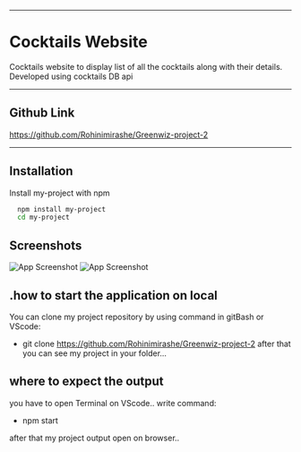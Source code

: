 -------------------
# Cocktails Website

Cocktails website to display list of all the cocktails along with their details. Developed using cocktails DB api


---------------------
## Github Link
https://github.com/Rohinimirashe/Greenwiz-project-2



-------------------
## Installation

Install my-project with npm

```bash
  npm install my-project
  cd my-project
```
    
## Screenshots

![App Screenshot](https://i.imgur.com/j3hm5B2.png)
![App Screenshot](https://i.imgur.com/QiOzt9T.png)

## .how to start the application on local
 You can clone my project repository
 by using command in gitBash or VScode:
 * git clone https://github.com/Rohinimirashe/Greenwiz-project-2
 after that you can see my project  in your folder...

 ## where to expect the output 
 you have to open Terminal on VScode..
 write command:
 * npm start 

 after that my project output open on browser..

